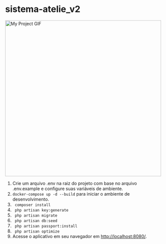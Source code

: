 # sistema-atelie_v2

<img src="public\img\live-demo\dona-nalva.gif" alt="My Project GIF" width="auto" height="500">
 
<ol>
  <li>Crie um arquivo .env na raiz do projeto com base no arquivo .env.example e configure suas variáveis de ambiente.</li>
  <li><code>docker-compose up -d --build</code> para iniciar o ambiente de desenvolvimento.</li>
  <li><code> composer install</code> </li>
  <li><code> php artisan key:generate</code> </li>
  <li><code> php artisan migrate</code> </li>
  <li><code> php artisan db:seed</code> </li>
  <li><code> php artisan passport:install</code> </li>
  <li><code> php artisan optimize</code> </li>
  <li>Acesse o aplicativo em seu navegador em <a href="http://localhost:8080/">http://localhost:8080/</a>.</li>
</ol>